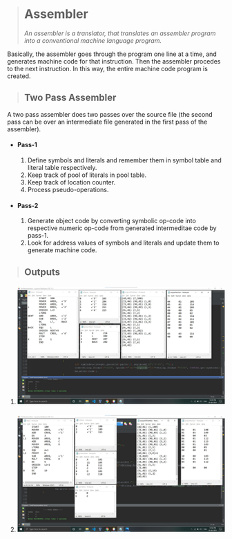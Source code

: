 > # **Assembler**
> _An assembler is a translator, that translates an assembler program into a conventional machine language program._

 Basically, the assembler goes through the program one line at a time, and generates machine code for that instruction. Then the assembler procedes to the next instruction. In this way, the entire machine code program is created. 
> ## Two Pass Assembler 
A two pass assembler does two passes over the source file (the second pass can be over an intermediate file generated in the first pass of the assembler).
* #### Pass-1
    1. Define symbols and literals and remember them in symbol table and literal table respectively.
    1. Keep track of pool of literals in pool table.
    1. Keep track of location counter.
    1. Process pseudo-operations.

* #### Pass-2
    1. Generate object code by converting symbolic op-code into respective numeric op-code from generated intermeditae code by pass-1.
    1. Look for address values of symbols and literals and update them to generate machine code.
    
> ## Outputs

1. ### 
    <img src="./opPass2.jpg" >
2. ### 
    <img src="./outputPass2(2ip).jpg" >
